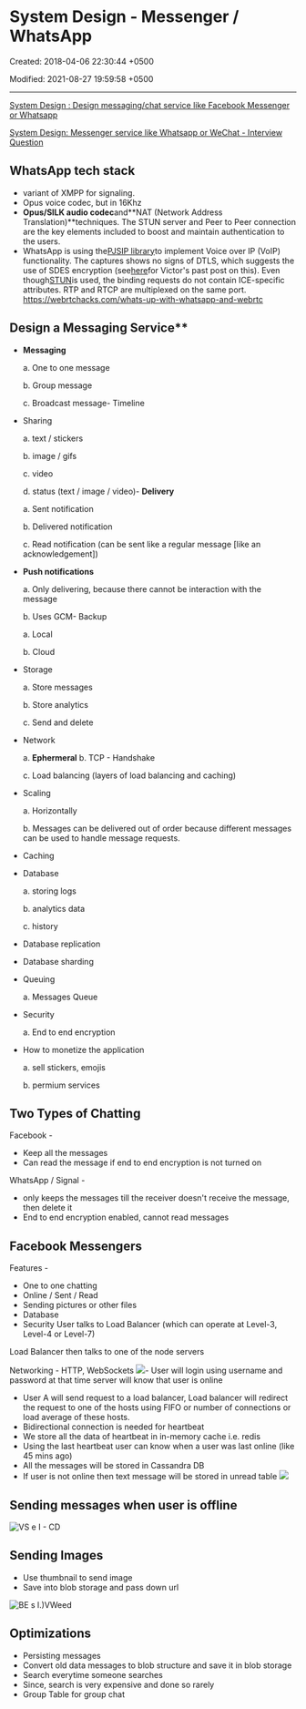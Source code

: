 # System Design - Messenger / WhatsApp

Created: 2018-04-06 22:30:44 +0500

Modified: 2021-08-27 19:59:58 +0500

---

[System Design : Design messaging/chat service like Facebook Messenger or Whatsapp](https://www.youtube.com/watch?v=zKPNUMkwOJE)

[System Design: Messenger service like Whatsapp or WeChat - Interview Question](https://www.youtube.com/watch?v=5m0L0k8ZtEs)
## WhatsApp tech stack
-   variant of XMPP for signaling.
-   Opus voice codec, but in 16Khz
-   **Opus/SILK audio codec**and**NAT (Network Address Translation)**techniques. The STUN server and Peer to Peer connection are the key elements included to boost and maintain authentication to the users.
-   WhatsApp is using the[PJSIP library](http://www.pjsip.org/)to implement Voice over IP (VoIP) functionality. The captures shows no signs of DTLS, which suggests the use of SDES encryption (see[here](https://webrtchacks.com/webrtc-must-implement-dtls-srtp-but-must-not-implement-sdes/)for Victor's past post on this). Even though[STUN](https://webrtchacks.com/stun-helps-webrtc-traverse-nats/)is used, the binding requests do not contain ICE-specific attributes. RTP and RTCP are multiplexed on the same port.
<https://webrtchacks.com/whats-up-with-whatsapp-and-webrtc>

## Design a Messaging Service**
-   **Messaging**

    a.  One to one message

    b.  Group message

    c.  Broadcast message-   Timeline
-   Sharing

    a.  text / stickers

    b.  image / gifs

    c.  video

    d.  status (text / image / video)-   **Delivery**

    a.  Sent notification

    b.  Delivered notification

    c.  Read notification (can be sent like a regular message [like an acknowledgement])
-   **Push notifications**

    a.  Only delivering, because there cannot be interaction with the message

    b.  Uses GCM-   Backup

    a.  Local

    b.  Cloud
-   Storage

    a.  Store messages

    b.  Store analytics

    c.  Send and delete
-   Network

    a.  **Ephermeral**
    b.  TCP - Handshake

    c.  Load balancing (layers of load balancing and caching)
-   Scaling

    a.  Horizontally

    b.  Messages can be delivered out of order because different messages can be used to handle message requests.
-   Caching
-   Database

    a.  storing logs

    b.  analytics data

    c.  history
-   Database replication
-   Database sharding
-   Queuing

    a.  Messages Queue
-   Security

    a.  End to end encryption
-   How to monetize the application

    a.  sell stickers, emojis

    b.  permium services
## Two Types of Chatting

Facebook -
-   Keep all the messages
-   Can read the message if end to end encryption is not turned on

WhatsApp / Signal -
-   only keeps the messages till the receiver doesn't receive the message, then delete it
-   End to end encryption enabled, cannot read messages
## Facebook Messengers

Features -
-   One to one chatting
-   Online / Sent / Read
-   Sending pictures or other files
-   Database
-   Security
User talks to Load Balancer (which can operate at Level-3, Level-4 or Level-7)

Load Balancer then talks to one of the node servers

Networking - HTTP, WebSockets
![](media/System-Design---Messenger---WhatsApp-image1.png)-   User will login using username and password at that time server will know that user is online
-   User A will send request to a load balancer, Load balancer will redirect the request to one of the hosts using FIFO or number of connections or load average of these hosts.
-   Bidirectional connection is needed for heartbeat
-   We store all the data of heartbeat in in-memory cache i.e. redis
-   Using the last heartbeat user can know when a user was last online (like 45 mins ago)
-   All the messages will be stored in Cassandra DB
-   If user is not online then text message will be stored in unread table
![](media/System-Design---Messenger---WhatsApp-image2.png)
## Sending messages when user is offline

![VS e I - CD ](media/System-Design---Messenger---WhatsApp-image3.png)
## Sending Images
-   Use thumbnail to send image
-   Save into blob storage and pass down url

![BE s l.)VWeed ](media/System-Design---Messenger---WhatsApp-image4.png)
## Optimizations
-   Persisting messages
-   Convert old data messages to blob structure and save it in blob storage
-   Search everytime someone searches
-   Since, search is very expensive and done so rarely
-   Group Table for group chat


